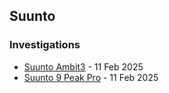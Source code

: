 ## Suunto

### Investigations

- [Suunto Ambit3](ambit3/README.md) - 11 Feb 2025
- [Suunto 9 Peak Pro](9-peak-pro/README.md) - 11 Feb 2025
